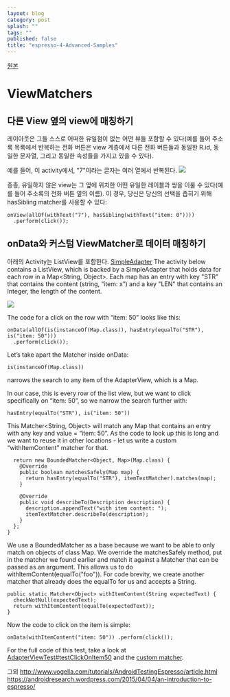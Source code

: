 ```yaml
---
layout: blog
category: post
splash: ""
tags: ""
published: false
title: "espresso-4-Advanced-Samples"
---
```

[원본](https://google.github.io/android-testing-support-library/docs/espresso/advanced/index.html)

# ViewMatchers

## 다른 View 옆의 view에 매칭하기
레이아웃은 그들 스스로 어떠한 유일점이 없는 어떤 뷰들 포함할 수 있다(예를 들어 주소록 목록에서 반복하는 전화 버튼은 view 계층에서 다른 전화 버튼들과 동일한 R.id, 동일한 문자열, 그리고 동일한 속성들을 가지고 있을 수 있다).

예를 들어, 이 activity에서, "7"이라는 글자는 여러 열에서 반복된다.
![]({{site.baseurl}}/https://google.github.io/android-testing-support-library/docs/images/hasSibling.png)

종종, 유일하지 않은 view는 그 옆에 위치한 어떤 유일한 레이블과 쌍을 이룰 수 있다(예를 들어 주소록의 전화 버튼 옆의 이름). 이 경우, 당신은 당신의 선택을 좁히기 위해 hasSibling matcher를 사용할 수 있다:

	onView(allOf(withText("7"), hasSibling(withText("item: 0"))))
      .perform(click());

## onData와 커스텀 ViewMatcher로 데이터 매칭하기

아래의 Activity는 ListView를 포함한다.
[SimpleAdapter](http://developer.android.com/intl/ko/reference/android/widget/SimpleAdapter.html)
The activity below contains a ListView, which is backed by a SimpleAdapter that holds data for each row in a Map<String, Object>. Each map has an entry with key "STR" that contains the content (string, “item: x”) and a key "LEN" that contains an Integer, the length of the content.

![]({{site.baseurl}}/https://google.github.io/android-testing-support-library/docs/images/list_activity.png)

The code for a click on the row with “item: 50” looks like this:

	onData(allOf(is(instanceOf(Map.class)), hasEntry(equalTo("STR"), is("item: 50")))
	  .perform(click());
  
Let’s take apart the Matcher<Object> inside onData:

	is(instanceOf(Map.class))

narrows the search to any item of the AdapterView, which is a Map.

In our case, this is every row of the list view, but we want to click specifically on “item: 50”, so we narrow the search further with:

	hasEntry(equalTo("STR"), is("item: 50"))

This Matcher<String, Object> will match any Map that contains an entry with any key and value = “item: 50”. As the code to look up this is long and we want to reuse it in other locations - let us write a custom “withItemContent” matcher for that.

      return new BoundedMatcher<Object, Map>(Map.class) {
        @Override
        public boolean matchesSafely(Map map) {
          return hasEntry(equalTo("STR"), itemTextMatcher).matches(map);
        }

        @Override
        public void describeTo(Description description) {
          description.appendText("with item content: ");
          itemTextMatcher.describeTo(description);
        }
      };
    }
    
We use a BoundedMatcher as a base because we want to be able to only match on objects of class Map. We override the matchesSafely method, put in the matcher we found earlier and match it against a Matcher<String> that can be passed as an argument. This allows us to do withItemContent(equalTo("foo")). For code brevity, we create another matcher that already does the equalTo for us and accepts a String.

    public static Matcher<Object> withItemContent(String expectedText) {
      checkNotNull(expectedText);
      return withItemContent(equalTo(expectedText));
    }
    
Now the code to click on the item is simple:

	onData(withItemContent("item: 50")) .perform(click());
    
For the full code of this test, take a look at [AdapterViewTest#testClickOnItem50](https://android.googlesource.com/platform/frameworks/testing/+/android-support-test/espresso/sample/src/androidTest/java/android/support/test/testapp/AdapterViewTest.java) and the [custom matcher](https://android.googlesource.com/platform/frameworks/testing/+/android-support-test/espresso/sample/src/androidTest/java/android/support/test/testapp/LongListMatchers.java).





그외 
http://www.vogella.com/tutorials/AndroidTestingEspresso/article.html
https://androidresearch.wordpress.com/2015/04/04/an-introduction-to-espresso/

